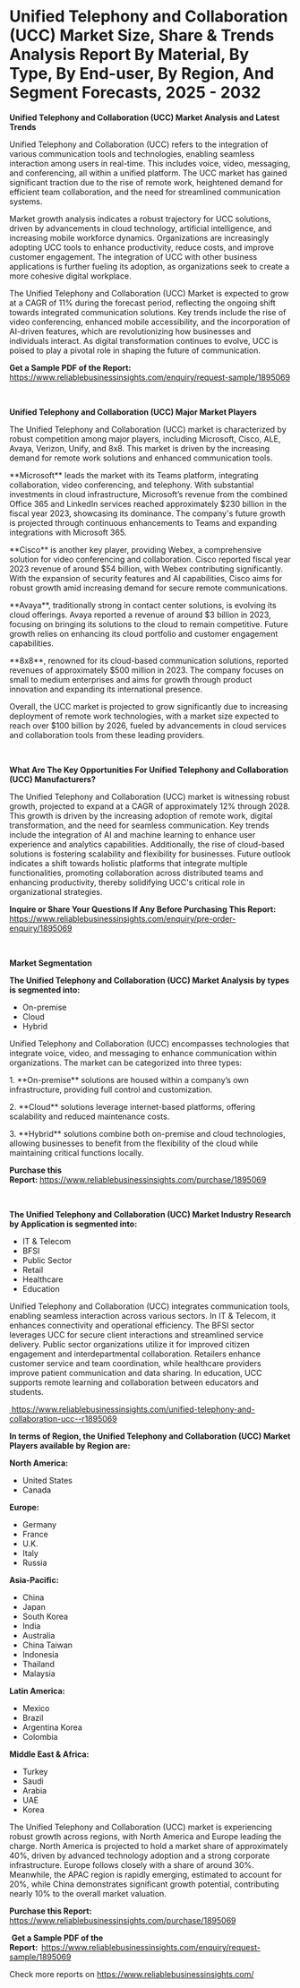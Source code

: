 <p><h1>Unified Telephony and Collaboration (UCC) Market Size, Share & Trends Analysis Report By Material, By Type, By End-user, By Region, And Segment Forecasts, 2025 - 2032</h1></p><p><strong>Unified Telephony and Collaboration (UCC) Market Analysis and Latest Trends</strong></p>
<p><p>Unified Telephony and Collaboration (UCC) refers to the integration of various communication tools and technologies, enabling seamless interaction among users in real-time. This includes voice, video, messaging, and conferencing, all within a unified platform. The UCC market has gained significant traction due to the rise of remote work, heightened demand for efficient team collaboration, and the need for streamlined communication systems.</p><p>Market growth analysis indicates a robust trajectory for UCC solutions, driven by advancements in cloud technology, artificial intelligence, and increasing mobile workforce dynamics. Organizations are increasingly adopting UCC tools to enhance productivity, reduce costs, and improve customer engagement. The integration of UCC with other business applications is further fueling its adoption, as organizations seek to create a more cohesive digital workplace.</p><p>The Unified Telephony and Collaboration (UCC) Market is expected to grow at a CAGR of 11% during the forecast period, reflecting the ongoing shift towards integrated communication solutions. Key trends include the rise of video conferencing, enhanced mobile accessibility, and the incorporation of AI-driven features, which are revolutionizing how businesses and individuals interact. As digital transformation continues to evolve, UCC is poised to play a pivotal role in shaping the future of communication.</p></p>
<p><strong>Get a Sample PDF of the Report:&nbsp;</strong> <a href="https://www.reliablebusinessinsights.com/enquiry/request-sample/1895069?utm_campaign=2242&utm_medium=2&utm_source=Github&utm_content=ia&utm_term=28032025&utm_id=unified-telephony-and-collaboration-ucc">https://www.reliablebusinessinsights.com/enquiry/request-sample/1895069</a></p>
<p>&nbsp;</p>
<p><strong>Unified Telephony and Collaboration (UCC) Major Market Players</strong></p>
<p><p>The Unified Telephony and Collaboration (UCC) market is characterized by robust competition among major players, including Microsoft, Cisco, ALE, Avaya, Verizon, Unify, and 8x8. This market is driven by the increasing demand for remote work solutions and enhanced communication tools.</p><p>**Microsoft** leads the market with its Teams platform, integrating collaboration, video conferencing, and telephony. With substantial investments in cloud infrastructure, Microsoft’s revenue from the combined Office 365 and LinkedIn services reached approximately $230 billion in the fiscal year 2023, showcasing its dominance. The company's future growth is projected through continuous enhancements to Teams and expanding integrations with Microsoft 365.</p><p>**Cisco** is another key player, providing Webex, a comprehensive solution for video conferencing and collaboration. Cisco reported fiscal year 2023 revenue of around $54 billion, with Webex contributing significantly. With the expansion of security features and AI capabilities, Cisco aims for robust growth amid increasing demand for secure remote communications.</p><p>**Avaya**, traditionally strong in contact center solutions, is evolving its cloud offerings. Avaya reported a revenue of around $3 billion in 2023, focusing on bringing its solutions to the cloud to remain competitive. Future growth relies on enhancing its cloud portfolio and customer engagement capabilities.</p><p>**8x8**, renowned for its cloud-based communication solutions, reported revenues of approximately $500 million in 2023. The company focuses on small to medium enterprises and aims for growth through product innovation and expanding its international presence.</p><p>Overall, the UCC market is projected to grow significantly due to increasing deployment of remote work technologies, with a market size expected to reach over $100 billion by 2026, fueled by advancements in cloud services and collaboration tools from these leading providers.</p></p>
<p>&nbsp;</p>
<p><strong>What Are The Key Opportunities For Unified Telephony and Collaboration (UCC) Manufacturers?</strong></p>
<p><p>The Unified Telephony and Collaboration (UCC) market is witnessing robust growth, projected to expand at a CAGR of approximately 12% through 2028. This growth is driven by the increasing adoption of remote work, digital transformation, and the need for seamless communication. Key trends include the integration of AI and machine learning to enhance user experience and analytics capabilities. Additionally, the rise of cloud-based solutions is fostering scalability and flexibility for businesses. Future outlook indicates a shift towards holistic platforms that integrate multiple functionalities, promoting collaboration across distributed teams and enhancing productivity, thereby solidifying UCC's critical role in organizational strategies.</p></p>
<p><strong>Inquire or Share Your Questions If Any Before Purchasing This Report:</strong> <a href="https://www.reliablebusinessinsights.com/enquiry/pre-order-enquiry/1895069?utm_campaign=2242&utm_medium=2&utm_source=Github&utm_content=ia&utm_term=28032025&utm_id=unified-telephony-and-collaboration-ucc">https://www.reliablebusinessinsights.com/enquiry/pre-order-enquiry/1895069</a></p>
<p>&nbsp;</p>
<p><strong>Market Segmentation</strong></p>
<p><strong>The Unified Telephony and Collaboration (UCC) Market Analysis by types is segmented into:</strong></p>
<p><ul><li>On-premise</li><li>Cloud</li><li>Hybrid</li></ul></p>
<p><p>Unified Telephony and Collaboration (UCC) encompasses technologies that integrate voice, video, and messaging to enhance communication within organizations. The market can be categorized into three types: </p><p>1. **On-premise** solutions are housed within a company’s own infrastructure, providing full control and customization.</p><p>2. **Cloud** solutions leverage internet-based platforms, offering scalability and reduced maintenance costs.</p><p>3. **Hybrid** solutions combine both on-premise and cloud technologies, allowing businesses to benefit from the flexibility of the cloud while maintaining critical functions locally.</p></p>
<p><strong>Purchase this Report:&nbsp;</strong><a href="https://www.reliablebusinessinsights.com/purchase/1895069?utm_campaign=2242&utm_medium=2&utm_source=Github&utm_content=ia&utm_term=28032025&utm_id=unified-telephony-and-collaboration-ucc">https://www.reliablebusinessinsights.com/purchase/1895069</a></p>
<p>&nbsp;</p>
<p><strong>The Unified Telephony and Collaboration (UCC) Market Industry Research by Application is segmented into:</strong></p>
<p><ul><li>IT & Telecom</li><li>BFSI</li><li>Public Sector</li><li>Retail</li><li>Healthcare</li><li>Education</li></ul></p>
<p><p>Unified Telephony and Collaboration (UCC) integrates communication tools, enabling seamless interaction across various sectors. In IT & Telecom, it enhances connectivity and operational efficiency. The BFSI sector leverages UCC for secure client interactions and streamlined service delivery. Public sector organizations utilize it for improved citizen engagement and interdepartmental collaboration. Retailers enhance customer service and team coordination, while healthcare providers improve patient communication and data sharing. In education, UCC supports remote learning and collaboration between educators and students.</p></p>
<p><a href="https://www.reliablebusinessinsights.com/unified-telephony-and-collaboration-ucc--r1895069?utm_campaign=2242&utm_medium=2&utm_source=Github&utm_content=ia&utm_term=28032025&utm_id=unified-telephony-and-collaboration-ucc">&nbsp;https://www.reliablebusinessinsights.com/unified-telephony-and-collaboration-ucc--r1895069</a></p>
<p><strong>In terms of Region, the Unified Telephony and Collaboration (UCC) Market Players available by Region are:</strong></p>
<p>
    <p> <strong> North America: </strong>
        <ul>
            <li>United States</li>
            <li>Canada</li>
        </ul>
        </p> 
    <p> <strong> Europe: </strong>
        <ul>
            <li>Germany</li>
            <li>France</li>
            <li>U.K.</li>
            <li>Italy</li>
            <li>Russia</li>
        </ul>
        </p> 
    <p> <strong> Asia-Pacific: </strong>
        <ul>
            <li>China</li>
            <li>Japan</li>
            <li>South Korea</li>
            <li>India</li>
            <li>Australia</li>
            <li>China Taiwan</li>
            <li>Indonesia</li>
            <li>Thailand</li>
            <li>Malaysia</li>
        </ul>
        </p> 
    <p> <strong> Latin America: </strong>
        <ul>
            <li>Mexico</li>
            <li>Brazil</li>
            <li>Argentina Korea</li>
            <li>Colombia</li>
        </ul>
        </p> 
    <p> <strong> Middle East & Africa: </strong>
        <ul>
            <li>Turkey</li>
            <li>Saudi</li>
            <li>Arabia</li>
            <li>UAE</li>
            <li>Korea</li>
        </ul>
    </p>
    </p>
<p><p>The Unified Telephony and Collaboration (UCC) market is experiencing robust growth across regions, with North America and Europe leading the charge. North America is projected to hold a market share of approximately 40%, driven by advanced technology adoption and a strong corporate infrastructure. Europe follows closely with a share of around 30%. Meanwhile, the APAC region is rapidly emerging, estimated to account for 20%, while China demonstrates significant growth potential, contributing nearly 10% to the overall market valuation.</p></p>
<p><strong>Purchase this Report: </strong><a href="https://www.reliablebusinessinsights.com/purchase/1895069?utm_campaign=2242&utm_medium=2&utm_source=Github&utm_content=ia&utm_term=28032025&utm_id=unified-telephony-and-collaboration-ucc">https://www.reliablebusinessinsights.com/purchase/1895069</a></p>
<p>&nbsp;<strong>Get a Sample PDF of the Report:&nbsp;&nbsp;</strong><a href="https://www.reliablebusinessinsights.com/enquiry/request-sample/1895069?utm_campaign=2242&utm_medium=2&utm_source=Github&utm_content=ia&utm_term=28032025&utm_id=unified-telephony-and-collaboration-ucc">https://www.reliablebusinessinsights.com/enquiry/request-sample/1895069</a></p>
<p><strong></strong></p>
<p>Check more reports on <a href="https://www.reliablebusinessinsights.com/?utm_campaign=2242&utm_medium=2&utm_source=Github&utm_content=ia&utm_term=28032025&utm_id=unified-telephony-and-collaboration-ucc">https://www.reliablebusinessinsights.com/</a></p>
